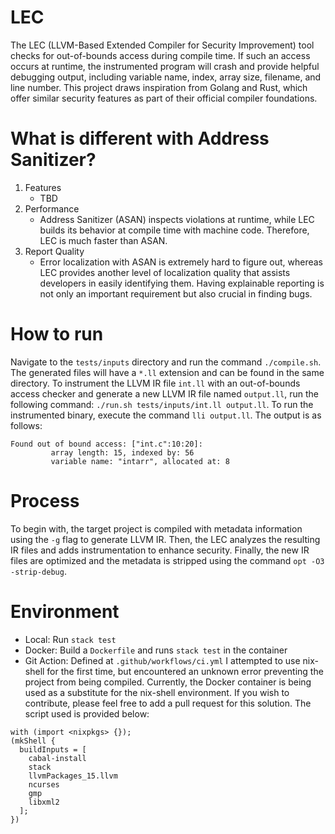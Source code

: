# LEC
The LEC (LLVM-Based Extended Compiler for Security Improvement) tool checks for out-of-bounds access during compile time.
If such an access occurs at runtime, the instrumented program will crash and provide helpful debugging output, including variable name, index, array size, filename, and line number.
This project draws inspiration from Golang and Rust, which offer similar security features as part of their official compiler foundations.

# What is different with Address Sanitizer?
1. Features
    - TBD
2. Performance
    - Address Sanitizer (ASAN) inspects violations at runtime, while LEC builds its behavior at compile time with machine code. Therefore, LEC is much faster than ASAN.
3. Report Quality
    - Error localization with ASAN is extremely hard to figure out, whereas LEC provides another level of localization quality that assists developers in easily identifying them. Having explainable reporting is not only an important requirement but also crucial in finding bugs.

# How to run
Navigate to the `tests/inputs` directory and run the command `./compile.sh`. The generated files will have a `*.ll` extension and can be found in the same directory.
To instrument the LLVM IR file `int.ll` with an out-of-bounds access checker and generate a new LLVM IR file named `output.ll`, run the following command: ```./run.sh tests/inputs/int.ll output.ll```.
To run the instrumented binary, execute the command ```lli output.ll```.
The output is as follows:
```console
Found out of bound access: ["int.c":10:20]:
         array length: 15, indexed by: 56
         variable name: "intarr", allocated at: 8
```

# Process
To begin with, the target project is compiled with metadata information using the `-g` flag to generate LLVM IR.
Then, the LEC analyzes the resulting IR files and adds instrumentation to enhance security.
Finally, the new IR files are optimized and the metadata is stripped using the command `opt -O3 -strip-debug`.

# Environment
- Local: Run `stack test`
- Docker: Build a `Dockerfile` and runs `stack test` in the container
- Git Action: Defined at `.github/workflows/ci.yml`
I attempted to use nix-shell for the first time, but encountered an unknown error preventing the project from being compiled.
Currently, the Docker container is being used as a substitute for the nix-shell environment.
If you wish to contribute, please feel free to add a pull request for this solution. The script used is provided below:
```
with (import <nixpkgs> {});
(mkShell {
  buildInputs = [
    cabal-install
    stack
    llvmPackages_15.llvm
    ncurses
    gmp
    libxml2
  ];
})
```
